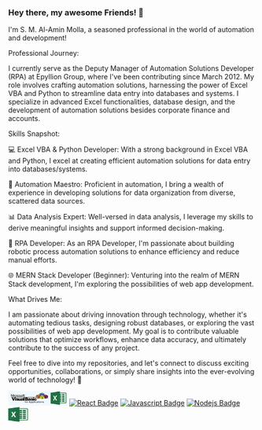 ### Hey there, my awesome Friends! 👋
  I'm S. M. Al-Amin Molla, a seasoned professional in the world of automation and development!

Professional Journey:

I currently serve as the Deputy Manager of Automation Solutions Developer (RPA) at Epyllion Group, where I've been contributing since March 2012. My role involves crafting automation solutions, harnessing the power of Excel VBA and Python to streamline data entry into databases and systems. I specialize in advanced Excel functionalities, database design, and the development of automation solutions besides corporate finance and accounts.

Skills Snapshot:

💻 Excel VBA & Python Developer: With a strong background in Excel VBA and Python, I excel at creating efficient automation solutions for data entry into databases/systems.

🔄 Automation Maestro: Proficient in automation, I bring a wealth of experience in developing solutions for data organization from diverse, scattered data sources.

📊 Data Analysis Expert: Well-versed in data analysis, I leverage my skills to derive meaningful insights and support informed decision-making.

🚀 RPA Developer: As an RPA Developer, I'm passionate about building robotic process automation solutions to enhance efficiency and reduce manual efforts.

🌐 MERN Stack Developer (Beginner): Venturing into the realm of MERN Stack development, I'm exploring the possibilities of web app development.


What Drives Me:

I am passionate about driving innovation through technology, whether it's automating tedious tasks, designing robust databases, or exploring the vast possibilities of web app development. My goal is to contribute valuable solutions that optimize workflows, enhance data accuracy, and ultimately contribute to the success of any project.

Feel free to dive into my repositories, and let's connect to discuss exciting opportunities, collaborations, or simply share insights into the ever-evolving world of technology! 🚀



<a href="#"><img src="assets/vbaExcelImage_resized.png" alt="Excel VBA Logo" width="120" height="30"></a>
[![React Badge](https://img.shields.io/badge/python-3670A0?style=for-the-badge&logo=python&logoColor=ffdd54)](#) [![Javascript Badge](https://img.shields.io/badge/-Javascript-F0DB4F?style=for-the-badge&labelColor=black&logo=javascript&logoColor=F0DB4F)](#) [![Nodejs Badge](https://img.shields.io/badge/-Nodejs-3C873A?style=for-the-badge&labelColor=black&logo=node.js&logoColor=3C873A)](#) <a href="#"><img src="assets/excelLogo.png" alt="Excel VBA Logo" width="40" height="30"></a>
<!--
**alaminacc/alaminacc** is a ✨ _special_ ✨ repository because its `README.md` (this file) appears on your GitHub profile.

Here are some ideas to get you started:

- 🔭 I’m currently working on ...
- 🌱 I’m currently learning ...
- 👯 I’m looking to collaborate on ...
- 🤔 I’m looking for help with ...
- 💬 Ask me about ...
- 📫 How to reach me: ...
- 😄 Pronouns: ...
- ⚡ Fun fact: ...
-->
